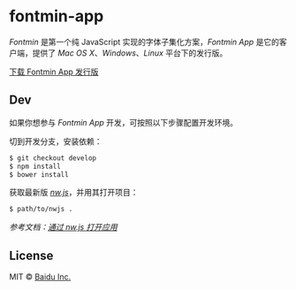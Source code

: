fontmin-app
===

_Fontmin_ 是第一个纯 JavaScript 实现的字体子集化方案，_Fontmin App_ 是它的客户端，提供了 _Mac OS X_、_Windows_、_Linux_ 平台下的发行版。

[下载 Fontmin App 发行版](https://github.com/ecomfe/fontmin/releases)

Dev
---

如果你想参与 _Fontmin App_ 开发，可按照以下步骤配置开发环境。

切到开发分支，安装依赖：

```bash
$ git checkout develop
$ npm install
$ bower install
```

获取最新版 [_nw.js_](https://github.com/nwjs/nw.js/releases)，并用其打开项目：

```bash
$ path/to/nwjs .
```

_参考文档：[通过 nw.js 打开应用](https://github.com/nwjs/nw.js/wiki/How-to-run-apps)_

License
---

MIT &copy; [Baidu Inc.](./LICENSE)
